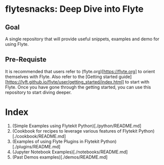 # flytesnacks: Deep Dive into Flyte

## Goal
A single repository that will provide useful snippets, examples and demo for using Flyte. 

## Pre-Requiste
It is recommended that users refer to (flyte.org)[https://flyte.org] to orient themselves with Flyte.
Also refer to the [Getting started guide][https://lyft.github.io/flyte/user/getting_started/index.html] to start with Flyte. Once you have gone through the getting started, you can use this repository
to start diving deeper.

# Index
1. (Simple Examples using Flytekit Python)[./python/README.md]
2. (Cookbook for recipes to leverage various features of Flytekit Python)[./cookbook/README.md]
3. (Examples of using Flyte Plugins in Flytekit Python)[./plugins/README.md]
4. (Jupyter Notebook Examples)[./notebooks/README.md]
5. (Past Demos examples)[./demos/README.md]


